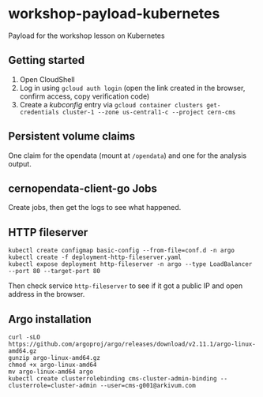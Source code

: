 # workshop-payload-kubernetes
Payload for the workshop lesson on Kubernetes

## Getting started

1. Open CloudShell
2. Log in using `gcloud auth login` (open the link created in the browser, confirm access, copy verification code)
3. Create a _kubconfig_ entry via `gcloud container clusters get-credentials cluster-1 --zone us-central1-c --project cern-cms`


## Persistent volume claims

One claim for the opendata (mount at `/opendata`) and one for the analysis output.

## cernopendata-client-go Jobs

Create jobs, then get the logs to see what happened.

## HTTP fileserver

```shell
kubectl create configmap basic-config --from-file=conf.d -n argo
kubectl create -f deployment-http-fileserver.yaml
kubectl expose deployment http-fileserver -n argo --type LoadBalancer --port 80 --target-port 80
```

Then check service `http-fileserver` to see if it got a public IP and open address in the browser.

## Argo installation

```shell
curl -sLO https://github.com/argoproj/argo/releases/download/v2.11.1/argo-linux-amd64.gz
gunzip argo-linux-amd64.gz
chmod +x argo-linux-amd64
mv argo-linux-amd64 argo
kubectl create clusterrolebinding cms-cluster-admin-binding --clusterrole=cluster-admin --user=cms-g001@arkivum.com
```